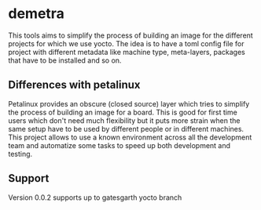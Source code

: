 # demetra

This tools aims to simplify the process of building an image for the different projects for which we use yocto. The idea is to have a toml config file for project with different metadata like machine type, meta-layers, packages that have to be installed and so on. 

## Differences with petalinux

Petalinux provides an obscure (closed source) layer which tries to simplify the process of building an image for a board. This is good for first time users which don't need much flexibility but it puts more strain when the same setup have to be used by different people or in different machines. 
This project allows to use a known environment across all the development team and automatize some tasks to speed up both development and testing. 

## Support

Version 0.0.2 supports up to gatesgarth yocto branch
